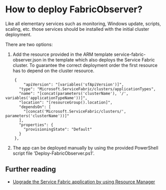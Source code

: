 # How to deploy FabricObserver?

Like all elementary services such as monitoring, Windows update, scripts, scaling, etc. those services should be installed with the initial cluster deployment. 

There are two options:
1. Add the resource provided in the ARM template service-fabric-observer.json in the template which also deploys the Service Fabric cluster. To guarantee the correct deployment order the first resource has to depend on the cluster resource. 

```ARM
    {
	    "apiVersion": "[variables('sfApiVersion')]",
      "type": "Microsoft.ServiceFabric/clusters/applicationTypes",
      "name": "[concat(parameters('clusterName'), '/', variables('applicationTypeName'))]",
      "location": "[resourceGroup().location]",
      "dependsOn": [
        "[concat('Microsoft.ServiceFabric/clusters/', parameters('clusterName'))]"
      ],
      "properties": {
        "provisioningState": "Default"
      }
    },
``` 

2. The app can be deployed manually by using the provided PowerShell script file 'Deploy-FabricObserver.ps1'.


## Further reading
- [Upgrade the Service Fabric application by using Resource Manager](https://docs.microsoft.com/en-us/azure/service-fabric/service-fabric-concept-resource-model#upgrade-the-service-fabric-application-by-using-resource-manager)